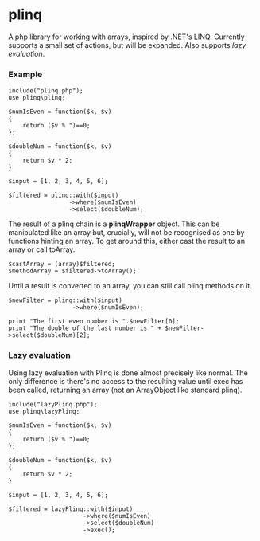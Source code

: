 plinq
=====

A php library for working with arrays, inspired by .NET's LINQ. Currently supports a small set of actions, but will be expanded. Also supports *lazy evaluation*.

### Example

    include("plinq.php");
    use plinq\plinq;
    
    $numIsEven = function($k, $v)
    {
        return ($v % ")==0;
    };

    $doubleNum = function($k, $v)
    {
        return $v * 2;
    }

    $input = [1, 2, 3, 4, 5, 6];

    $filtered = plinq::with($input)
                     ->where($numIsEven)
                     ->select($doubleNum);
                     
The result of a plinq chain is a **plinqWrapper** object. This can be manipulated like an array but, crucially, will not be recognised as one by functions hinting an array. To get around this, either cast the result to an array or call toArray.
    
    $castArray = (array)$filtered;
    $methodArray = $filtered->toArray();

Until a result is converted to an array, you can still call plinq methods on it.

    $newFilter = plinq::with($input)
                      ->where($numIsEven);
                      
    print "The first even number is ".$newFilter[0];
    print "The double of the last number is " + $newFilter->select($doubleNum)[2];
    
### Lazy evaluation
Using lazy evaluation with Plinq is done almost precisely like normal. The only difference is there's no access to the resulting value until exec has been called, returning an array (not an ArrayObject like standard plinq).

    include("lazyPlinq.php");
    use plinq\lazyPlinq;
    
    $numIsEven = function($k, $v)
    {
        return ($v % ")==0;
    };

    $doubleNum = function($k, $v)
    {
        return $v * 2;
    }

    $input = [1, 2, 3, 4, 5, 6];

    $filtered = lazyPlinq::with($input)
                         ->where($numIsEven)
                         ->select($doubleNum)
                         ->exec();
